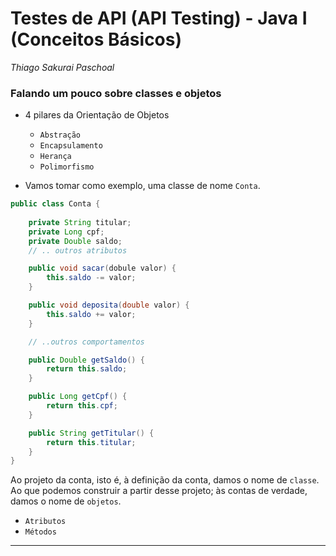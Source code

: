 # **Testes de API (API Testing) - Java I (Conceitos Básicos)**

*Thiago Sakurai Paschoal*

<h3 id="oo">
    <strong>Falando um pouco sobre classes e objetos</strong>
</h3>

- 4 pilares da Orientação de Objetos

    - `Abstração`
    - `Encapsulamento`
    - `Herança`
    - `Polimorfismo`

- Vamos tomar como exemplo, uma classe de nome `Conta`.

```java
public class Conta {
    
    private String titular;
    private Long cpf;
    private Double saldo;
    // .. outros atributos

    public void sacar(dobule valor) {
        this.saldo -= valor;
    }

    public void deposita(double valor) {
        this.saldo += valor;
    }

    // ..outros comportamentos

    public Double getSaldo() {
        return this.saldo;
    }

    public Long getCpf() {
        return this.cpf;
    }

    public String getTitular() {
        return this.titular;
    }
}
```

Ao projeto da conta, isto é, à definição da conta, damos o nome de `classe`. Ao que podemos construir a partir desse projeto; às contas de verdade, damos o nome de `objetos`.

- `Atributos`
- `Métodos`

------
